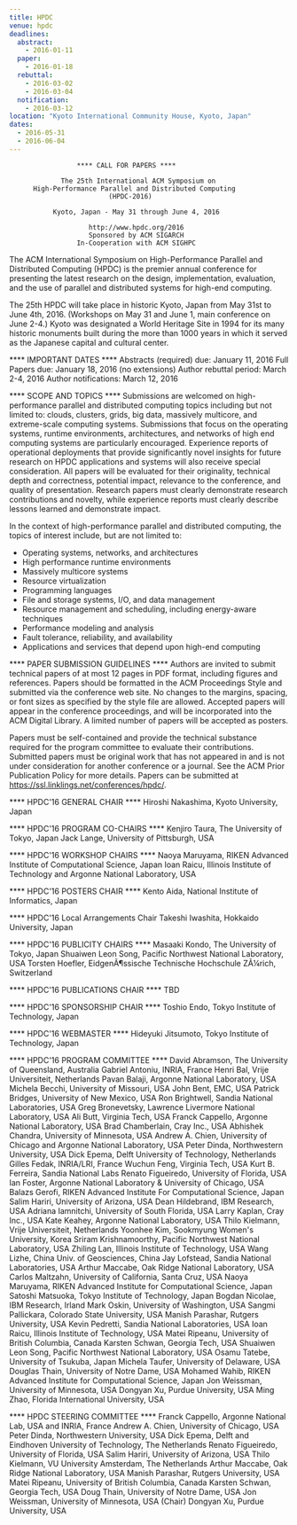 ```yaml
---
title: HPDC
venue: hpdc
deadlines:
  abstract:
    - 2016-01-11
  paper:
    - 2016-01-18
  rebuttal:
    - 2016-03-02
    - 2016-03-04
  notification:
    - 2016-03-12
location: "Kyoto International Community House, Kyoto, Japan"
dates:
  - 2016-05-31
  - 2016-06-04
---
```

                     **** CALL FOR PAPERS ****

                 The 25th International ACM Symposium on
          High-Performance Parallel and Distributed Computing
                             (HPDC-2016)

               Kyoto, Japan - May 31 through June 4, 2016

                        http://www.hpdc.org/2016
                        Sponsored by ACM SIGARCH
                     In-Cooperation with ACM SIGHPC

The ACM International Symposium on High-Performance Parallel and Distributed
Computing (HPDC) is the premier annual conference for presenting the latest
research on the design, implementation, evaluation, and the use of parallel
and distributed systems for high-end computing.

The 25th HPDC will take place in historic Kyoto, Japan from May 31st to
June 4th, 2016. (Workshops on May 31 and June 1, main conference on June 2-4.)
Kyoto was designated a World Heritage Site in 1994 for its many historic
monuments built during the more than 1000 years in which it served as the
Japanese capital and cultural center.


**** IMPORTANT DATES ****
Abstracts (required) due:   January 11, 2016
Full Papers due:            January 18, 2016 (no extensions)
Author rebuttal period:     March 2-4,  2016
Author notifications:       March 12,   2016



**** SCOPE AND TOPICS ****
Submissions are welcomed on high-performance parallel and distributed computing
topics including but not limited to: clouds, clusters, grids, big data,
massively multicore, and extreme-scale computing systems. Submissions that focus
on the operating systems, runtime environments, architectures, and networks of
high end computing systems are particularly encouraged. Experience reports
of operational deployments that provide significantly novel insights for
future research on HPDC applications and systems will also receive special
consideration. All papers will be evaluated for their originality, technical
depth and correctness, potential impact, relevance to the conference, and
quality of presentation. Research papers must clearly demonstrate research
contributions and novelty, while experience reports must clearly describe
lessons learned and demonstrate impact.

In the context of high-performance parallel and distributed computing, the
topics of interest include, but are not limited to:
- Operating systems, networks, and architectures
- High performance runtime environments
- Massively multicore systems
- Resource virtualization
- Programming languages
- File and storage systems, I/O, and data management
- Resource management and scheduling, including energy-aware techniques
- Performance modeling and analysis
- Fault tolerance, reliability, and availability
- Applications and services that depend upon high-end computing


**** PAPER SUBMISSION GUIDELINES ****
Authors are invited to submit technical papers of at most 12 pages in PDF
format, including figures and references. Papers should be formatted in the ACM
Proceedings Style and submitted via the conference web site. No changes to the
margins, spacing, or font sizes as specified by the style file are allowed.
Accepted papers will appear in the conference proceedings, and will be
incorporated into the ACM Digital Library. A limited number of papers will be
accepted as posters.

Papers must be self-contained and provide the technical substance required for
the program committee to evaluate their contributions. Submitted papers must be
original work that has not appeared in and is not under consideration for
another conference or a journal. See the ACM Prior Publication Policy for more
details. Papers can be submitted at https://ssl.linklings.net/conferences/hpdc/.


**** HPDC'16 GENERAL CHAIR ****
Hiroshi Nakashima,      Kyoto University, Japan

**** HPDC'16 PROGRAM CO-CHAIRS ****
Kenjiro Taura,          The University of Tokyo, Japan
Jack Lange,             University of Pittsburgh, USA

**** HPDC'16 WORKSHOP CHAIRS ****
Naoya Maruyama,         RIKEN Advanced Institute of Computational Science, Japan
Ioan Raicu,             Illinois Institute of Technology and Argonne National Laboratory, USA

**** HPDC'16 POSTERS CHAIR ****
Kento Aida,             National Institute of Informatics, Japan

**** HPDC'16 Local Arrangements Chair
Takeshi Iwashita,       Hokkaido University, Japan

**** HPDC'16 PUBLICITY CHAIRS ****
Masaaki Kondo,          The University of Tokyo, Japan
Shuaiwen Leon Song,     Pacific Northwest National Laboratory, USA
Torsten Hoefler,        EidgenÃ¶ssische Technische Hochschule ZÃ¼rich, Switzerland

**** HPDC'16 PUBLICATIONS CHAIR ****
TBD

**** HPDC'16 SPONSORSHIP CHAIR ****
Toshio Endo,            Tokyo Institute of Technology, Japan

**** HPDC'16 WEBMASTER ****
Hideyuki Jitsumoto,     Tokyo Institute of Technology, Japan

**** HPDC'16 PROGRAM COMMITTEE ****
David Abramson,         The University of Queensland, Australia
Gabriel Antoniu,        INRIA, France
Henri Bal,              Vrije Universiteit, Netherlands
Pavan Balaji,           Argonne National Laboratory, USA
Michela Becchi,         University of Missouri, USA
John Bent,              EMC, USA
Patrick Bridges,        University of New Mexico, USA
Ron Brightwell,         Sandia National Laboratories, USA
Greg Bronevetsky,       Lawrence Livermore National Laboratory, USA
Ali Butt,               Virginia Tech, USA
Franck Cappello,        Argonne National Laboratory, USA
Brad Chamberlain,       Cray Inc., USA
Abhishek Chandra,       University of Minnesota, USA
Andrew A. Chien,        University of Chicago and Argonne National Laboratory, USA
Peter Dinda,            Northwestern University, USA
Dick Epema,             Delft University of Technology, Netherlands
Gilles Fedak,           INRIA/LRI, France
Wuchun Feng,            Virginia Tech, USA
Kurt B. Ferreira,       Sandia National Labs
Renato Figueiredo,      University of Florida, USA
Ian Foster,             Argonne National Laboratory & University of Chicago, USA
Balazs Gerofi,          RIKEN Advanced Institute For Computational Science, Japan
Salim Hariri,           University of Arizona, USA
Dean Hildebrand,        IBM Research, USA
Adriana Iamnitchi,      University of South Florida, USA
Larry Kaplan,           Cray Inc., USA
Kate Keahey,            Argonne National Laboratory, USA
Thilo Kielmann,         Vrije Universiteit, Netherlands
Yoonhee Kim,            Sookmyung Women's University, Korea
Sriram Krishnamoorthy,  Pacific Northwest National Laboratory, USA
Zhiling Lan,            Illinois Institute of Technology, USA
Wang Lizhe,             China Univ. of Geosciences, China
Jay Lofstead,           Sandia National Laboratories, USA
Arthur Maccabe,         Oak Ridge National Laboratory, USA
Carlos Maltzahn,        University of California, Santa Cruz, USA
Naoya Maruyama,         RIKEN Advanced Institute for Computational Science, Japan
Satoshi Matsuoka,       Tokyo Institute of Technology, Japan
Bogdan Nicolae,         IBM Research, Irland
Mark Oskin,             University of Washington, USA
Sangmi Pallickara,      Colorado State University, USA
Manish Parashar,        Rutgers University, USA
Kevin Pedretti,         Sandia National Laboratories, USA
Ioan Raicu,             Illinois Institute of Technology, USA
Matei Ripeanu,          University of British Columbia, Canada
Karsten Schwan,         Georgia Tech, USA
Shuaiwen Leon Song,     Pacific Northwest National Laboratory, USA
Osamu Tatebe,           University of Tsukuba, Japan
Michela Taufer,         University of Delaware, USA
Douglas Thain,          University of Notre Dame, USA
Mohamed Wahib,          RIKEN Advanced Institute for Computational Science, Japan
Jon Weissman,           University of Minnesota, USA
Dongyan Xu,             Purdue University, USA
Ming Zhao,              Florida International University, USA

**** HPDC STEERING COMMITTEE ****
Franck Cappello,        Argonne National Lab, USA and INRIA, France
Andrew A. Chien,        University of Chicago, USA
Peter Dinda,            Northwestern University, USA
Dick Epema,             Delft and Eindhoven University of Technology, The Netherlands
Renato Figueiredo,      University of Florida, USA
Salim Hariri,           University of Arizona, USA
Thilo Kielmann,         VU University Amsterdam, The Netherlands
Arthur Maccabe,         Oak Ridge National Laboratory, USA
Manish Parashar,        Rutgers University, USA
Matei Ripeanu,          University of British Columbia, Canada
Karsten Schwan,         Georgia Tech, USA
Doug Thain,             University of Notre Dame, USA
Jon Weissman,           University of Minnesota, USA (Chair)
Dongyan Xu,             Purdue University, USA
